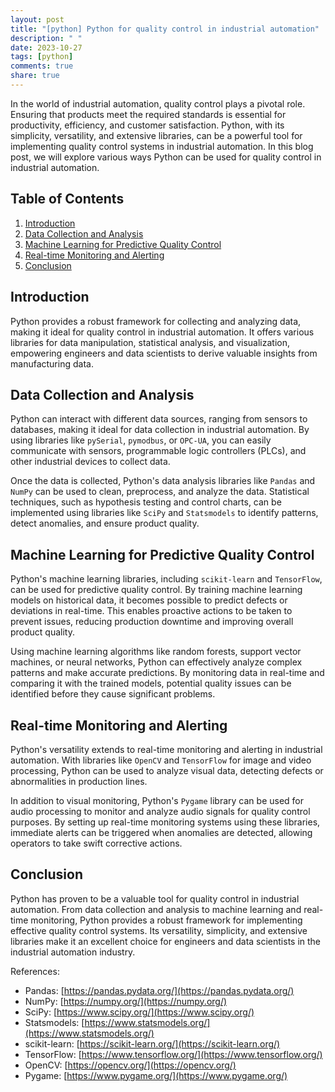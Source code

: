 ```yaml
---
layout: post
title: "[python] Python for quality control in industrial automation"
description: " "
date: 2023-10-27
tags: [python]
comments: true
share: true
---
```


In the world of industrial automation, quality control plays a pivotal role. Ensuring that products meet the required standards is essential for productivity, efficiency, and customer satisfaction. Python, with its simplicity, versatility, and extensive libraries, can be a powerful tool for implementing quality control systems in industrial automation. In this blog post, we will explore various ways Python can be used for quality control in industrial automation.

## Table of Contents

1. [Introduction](#introduction)
2. [Data Collection and Analysis](#data-collection-and-analysis)
3. [Machine Learning for Predictive Quality Control](#machine-learning-for-predictive-quality-control)
4. [Real-time Monitoring and Alerting](#real-time-monitoring-and-alerting)
5. [Conclusion](#conclusion)

## Introduction<a name="introduction"></a>

Python provides a robust framework for collecting and analyzing data, making it ideal for quality control in industrial automation. It offers various libraries for data manipulation, statistical analysis, and visualization, empowering engineers and data scientists to derive valuable insights from manufacturing data.

## Data Collection and Analysis<a name="data-collection-and-analysis"></a>

Python can interact with different data sources, ranging from sensors to databases, making it ideal for data collection in industrial automation. By using libraries like `pySerial`, `pymodbus`, or `OPC-UA`, you can easily communicate with sensors, programmable logic controllers (PLCs), and other industrial devices to collect data.

Once the data is collected, Python's data analysis libraries like `Pandas` and `NumPy` can be used to clean, preprocess, and analyze the data. Statistical techniques, such as hypothesis testing and control charts, can be implemented using libraries like `SciPy` and `Statsmodels` to identify patterns, detect anomalies, and ensure product quality.

## Machine Learning for Predictive Quality Control<a name="machine-learning-for-predictive-quality-control"></a>

Python's machine learning libraries, including `scikit-learn` and `TensorFlow`, can be used for predictive quality control. By training machine learning models on historical data, it becomes possible to predict defects or deviations in real-time. This enables proactive actions to be taken to prevent issues, reducing production downtime and improving overall product quality.

Using machine learning algorithms like random forests, support vector machines, or neural networks, Python can effectively analyze complex patterns and make accurate predictions. By monitoring data in real-time and comparing it with the trained models, potential quality issues can be identified before they cause significant problems.

## Real-time Monitoring and Alerting<a name="real-time-monitoring-and-alerting"></a>

Python's versatility extends to real-time monitoring and alerting in industrial automation. With libraries like `OpenCV` and `TensorFlow` for image and video processing, Python can be used to analyze visual data, detecting defects or abnormalities in production lines.

In addition to visual monitoring, Python's `Pygame` library can be used for audio processing to monitor and analyze audio signals for quality control purposes. By setting up real-time monitoring systems using these libraries, immediate alerts can be triggered when anomalies are detected, allowing operators to take swift corrective actions.

## Conclusion<a name="conclusion"></a>

Python has proven to be a valuable tool for quality control in industrial automation. From data collection and analysis to machine learning and real-time monitoring, Python provides a robust framework for implementing effective quality control systems. Its versatility, simplicity, and extensive libraries make it an excellent choice for engineers and data scientists in the industrial automation industry.

References:
- Pandas: [https://pandas.pydata.org/](https://pandas.pydata.org/)
- NumPy: [https://numpy.org/](https://numpy.org/)
- SciPy: [https://www.scipy.org/](https://www.scipy.org/)
- Statsmodels: [https://www.statsmodels.org/](https://www.statsmodels.org/)
- scikit-learn: [https://scikit-learn.org/](https://scikit-learn.org/)
- TensorFlow: [https://www.tensorflow.org/](https://www.tensorflow.org/)
- OpenCV: [https://opencv.org/](https://opencv.org/)
- Pygame: [https://www.pygame.org/](https://www.pygame.org/)